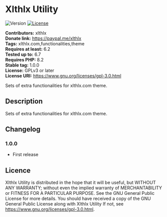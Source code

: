 # Xlthlx Utility

![Version](https://img.shields.io/badge/version-1.0.0-blueviolet) [![License](https://img.shields.io/badge/license-GPL_v3%2B-blueviolet)](https://github.com/xlthlx/xlthlx-utility/blob/main/LICENSE)

**Contributors:** xlthlx \
**Donate link:** https://paypal.me/xlthlx \
**Tags:** xlthlx.com,functionalities,theme \
**Requires at least:** 6.2 \
**Tested up to:** 6.7 \
**Requires PHP:** 8.2 \
**Stable tag:** 1.0.0 \
**License:** GPLv3 or later \
**License URI:** https://www.gnu.org/licenses/gpl-3.0.html

Sets of extra functionalities for xlthlx.com theme.

## Description

Sets of extra functionalities for xlthlx.com theme.

## Changelog

### 1.0.0

* First release

## Licence

Xlthlx Utility is distributed in the hope that it will be useful, but WITHOUT ANY WARRANTY; without even the implied warranty of MERCHANTABILITY or FITNESS FOR A PARTICULAR PURPOSE. See the GNU General Public License for more details. You should have received a copy of the GNU General Public License along with Xlthlx Utility
If not, see https://www.gnu.org/licenses/gpl-3.0.html.